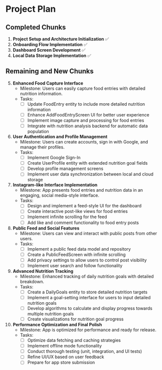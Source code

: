 # Project Plan

## Completed Chunks

1. **Project Setup and Architecture Initialization** ✅
2. **Onboarding Flow Implementation** ✅
3. **Dashboard Screen Development** ✅
4. **Local Data Storage Implementation** ✅

## Remaining and New Chunks

5. **Enhanced Food Capture Interface**
   - Milestone: Users can easily capture food entries with detailed nutrition information.
   - Tasks:
     - [ ] Update FoodEntry entity to include more detailed nutrition information
     - [ ] Enhance AddFoodEntryScreen UI for better user experience
     - [ ] Implement image capture and processing for food entries
     - [ ] Integrate with nutrition analysis backend for automatic data population

6. **User Authentication and Profile Management**
   - Milestone: Users can create accounts, sign in with Google, and manage their profiles.
   - Tasks:
     - [ ] Implement Google Sign-In
     - [ ] Create UserProfile entity with extended nutrition goal fields
     - [ ] Develop profile management screens
     - [ ] Implement user data synchronization between local and cloud storage

7. **Instagram-like Interface Implementation**
   - Milestone: App presents food entries and nutrition data in an engaging, social media-style interface.
   - Tasks:
     - [ ] Design and implement a feed-style UI for the dashboard
     - [ ] Create interactive post-like views for food entries
     - [ ] Implement infinite scrolling for the feed
     - [ ] Add like and comment functionality to food entry posts

8. **Public Feed and Social Features**
   - Milestone: Users can view and interact with public posts from other users.
   - Tasks:
     - [ ] Implement a public feed data model and repository
     - [ ] Create a PublicFeedScreen with infinite scrolling
     - [ ] Add privacy settings to allow users to control post visibility
     - [ ] Implement user search and follow functionality

9. **Advanced Nutrition Tracking**
   - Milestone: Enhanced tracking of daily nutrition goals with detailed breakdown.
   - Tasks:
     - [ ] Create a DailyGoals entity to store detailed nutrition targets
     - [ ] Implement a goal-setting interface for users to input detailed nutrition goals
     - [ ] Develop algorithms to calculate and display progress towards multiple nutrition goals
     - [ ] Create visualizations for nutrition goal progress

10. **Performance Optimization and Final Polish**
    - Milestone: App is optimized for performance and ready for release.
    - Tasks:
      - [ ] Optimize data fetching and caching strategies
      - [ ] Implement offline mode functionality
      - [ ] Conduct thorough testing (unit, integration, and UI tests)
      - [ ] Refine UI/UX based on user feedback
      - [ ] Prepare for app store submission